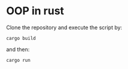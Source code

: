 # OOP in rust
Clone the repository and execute the script by:
```
cargo build
```

and then:
```
cargo run
```